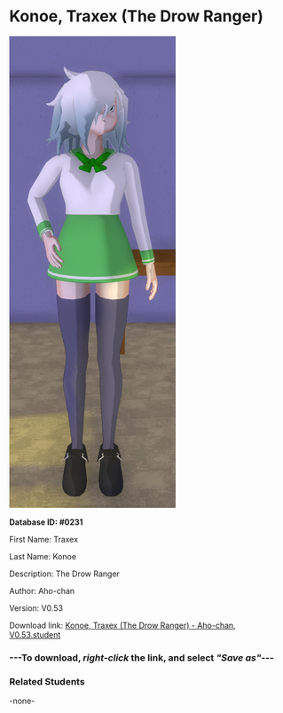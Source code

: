 # Konoe, Traxex (The Drow Ranger)

<img src="../../Files/Images/Konoe, Traxex (The Drow Ranger).png" title="Konoe, Traxex (The Drow Ranger) - Aho-chan, V0.53">

**Database ID: #0231**

First Name: Traxex

Last Name: Konoe

Description: The Drow Ranger

Author: Aho-chan

Version: V0.53

Download link: <a href="https://raw.githubusercontent.com/Arbiter1223/Daigaku-Gurashi-Custom-Students/master/Files/Student%20Files/Konoe%2C%20Traxex%20(The%20Drow%20Ranger)%20-%20Aho-chan%2C%20V0.53.student">Konoe, Traxex (The Drow Ranger) - Aho-chan, V0.53.student</a>

### ---**To download, _right-click_ the link, and select _"Save as"_**---

### Related Students

-none-
